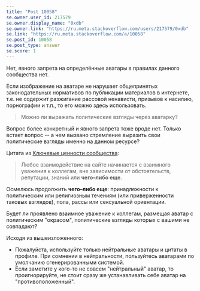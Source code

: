 ```yaml
---
title: "Post 10058"
se.owner.user_id: 217579
se.owner.display_name: "0xdb"
se.owner.link: "https://ru.meta.stackoverflow.com/users/217579/0xdb"
se.link: "https://ru.meta.stackoverflow.com/a/10058"
se.post_id: 10058
se.post_type: answer
se.score: 1
---
```

<p>Нет, явного запрета на определённые аватары в правилах данного сообщества нет.</p>

<p>Если изображение на аватаре не нарушает общепринятых законодательных нормативов по публикации материалов в интернете, т.е. не содержит разжигание рассовой ненависти, призывов к насилию, порнографии и т.п., то его можно здесь использовать.</p>

<blockquote>
  <p>Можно ли выражать политические взгляды через аватарку?</p>
</blockquote>

<p>Вопрос более конкретный и явного запрета тоже вроде нет. Только встает вопрос -- а чем вызвано стремление выразить свои политические взгляды именно на данном ресурсе?</p>

<p>Цитата из <a href="https://ru.stackoverflow.com/help/key-values">Ключевые ценности сообщества</a>:</p>

<blockquote>
  <p>Любое взаимодействие на сайте начинается с взаимного уважения к коллегам, вне зависимости от обстоятельств, репутации, знаний или <strong>чего–либо еще</strong>.</p>
</blockquote>

<p>Осмелюсь продолжить <strong>чего–либо еще</strong>: принадлежности к политическим или религиозным течениям (или приверженности таковых взглядов), пола, рассы или сексуальной ориентации.       </p>

<p>Будет ли проявлено взаимное уважение к коллегам, размещая аватар с политическим "окрасом", политические взгляды которых с вашими не совпадают?</p>

<p>Исходя из вышеизложенного: </p>

<ul>
<li>Пожалуйста, используйте только нейтральные аватары и цитаты в профиле. При сомнении в нейтральности, пользуйтесь аватарами по умолчанию сгенерированными системой.</li>
<li>Если заметите у кого-то не совсем "нейтральный" аватар, то проигнорируйте, не стоит сразу же устанавливать себе аватар на "противоположенный".  </li>
</ul>
